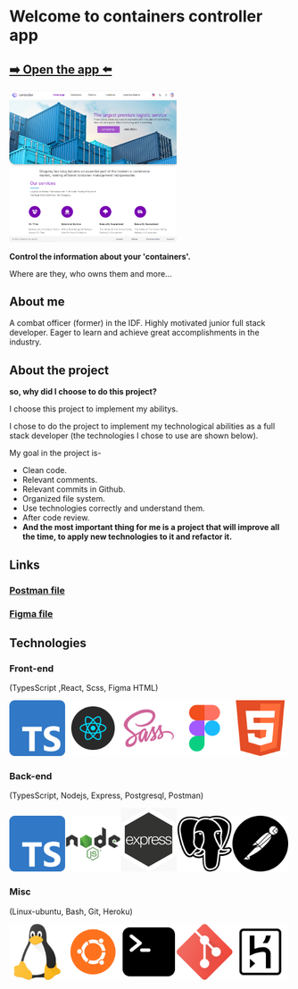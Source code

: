 # Welcome to containers controller app
## [➡️ Open the app ⬅️](https://containers-controller.herokuapp.com/)
<img src="readme-pics/app-preview.png" width="300" hight="300">

<b>Control the information about your 'containers'.</b>

Where are they, who owns them and more...

## About me
A combat officer (former) in the IDF.
Highly motivated junior full stack developer. 
Eager to learn and achieve great accomplishments in the industry.

## About the project
<b>so, why did I choose to do this project?</b>

I choose this project to implement my abilitys.

I chose to do the project to implement my technological abilities as a full stack developer (the technologies I chose to use are shown below).

My goal in the project is-

* Clean code.
* Relevant comments.
* Relevant commits in Github.
* Organized file system.
* Use technologies correctly and understand them.
* After code review.
* <b>And the most important thing for me is a project that will improve all the time, to apply new technologies to it and refactor it.
</b>



## Links

### [Postman file](https://drive.google.com/file/d/1H_s2uHu04Fmtdj_yB1x7L04QjKloSf0p/view?usp=sharing)
### [Figma file](https://www.figma.com/file/aiyjjzTcmAqdZ6bbgtEiIz/Itay's-Project?node-id=0%3A1)

## Technologies
### Front-end
(TypesScript ,React, Scss, Figma HTML)

<img src="readme-pics/ts.png" width="100" hight="150"><img src="readme-pics/react.png" width="100" hight="150"><img src="readme-pics/sass.png" width="100" hight="150"><img src="readme-pics/figma.png" width="100" hight="150"><img src="readme-pics/html.png" width="100" hight="150">


### Back-end
(TypesScript, Nodejs, Express, Postgresql, Postman)

<img src="readme-pics/ts.png" width="100" hight="150"><img src="readme-pics/nodejs.png" width="100" hight="150"><img src="readme-pics/express-js.png" width="100" hight="150"><img src="readme-pics/postgresql.png" width="100" hight="150"><img src="readme-pics/postman.png" width="100" hight="150">

### Misc
(Linux-ubuntu, Bash, Git, Heroku)

<img src="readme-pics/linux.png" width="100" hight="150"><img src="readme-pics/ubuntu.png" width="100" hight="150"><img src="readme-pics/terminal-bash.png" width="100" hight="150"><img src="readme-pics/git.png" width="100" hight="150"><img src="readme-pics/heroku.png" width="100" hight="150">



